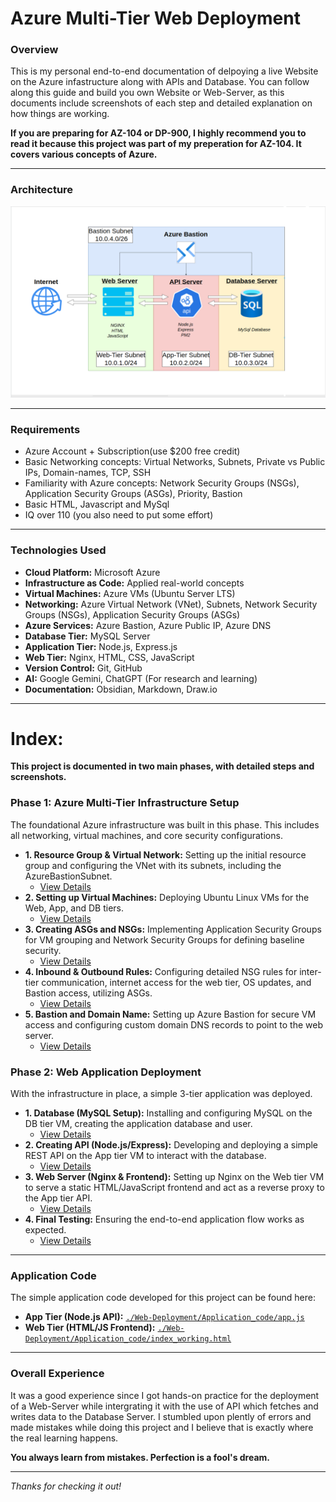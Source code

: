 # Azure Multi-Tier Web Deployment
### Overview

This is my personal end-to-end documentation of delpoying a live Website on the Azure infastructure along with APIs and Database. You can follow along this guide and build you own Website or Web-Server, as this documents include screenshots of each step and detailed explanation on how things are working. 

**If you are preparing for AZ-104 or DP-900, I highly recommend you to read it because this project was part of my preperation for AZ-104. It covers various concepts of Azure.**

---
### Architecture

<p align="center">
  <img src="./Web-Deployment/screenshots/Phase-2.4-Final-test/Architecture.PNG" width="600">
</p>

---
### Requirements

- Azure Account + Subscription(use $200 free credit)
- Basic Networking concepts: Virtual Networks, Subnets, Private vs Public IPs, Domain-names, TCP, SSH
- Familiarity with Azure concepts: Network Security Groups (NSGs), Application Security Groups (ASGs), Priority, Bastion
- Basic HTML, Javascript and MySql
- IQ over 110 (you also need to put some effort)

---
### Technologies Used

* **Cloud Platform:** Microsoft Azure
* **Infrastructure as Code:** Applied real-world concepts
* **Virtual Machines:** Azure VMs (Ubuntu Server LTS)
* **Networking:** Azure Virtual Network (VNet), Subnets, Network Security Groups (NSGs), Application Security Groups (ASGs)
* **Azure Services:** Azure Bastion, Azure Public IP, Azure DNS
* **Database Tier:** MySQL Server
* **Application Tier:** Node.js, Express.js
* **Web Tier:** Nginx, HTML, CSS, JavaScript
* **Version Control:** Git, GitHub
* **AI:** Google Gemini, ChatGPT (For research and learning)
* **Documentation:** Obsidian, Markdown, Draw.io

---
# Index:
**This project is documented in two main phases, with detailed steps and screenshots.**

### Phase 1: Azure Multi-Tier Infrastructure Setup

The foundational Azure infrastructure was built in this phase. This includes all networking, virtual machines, and core security configurations.

* **1. Resource Group & Virtual Network:** Setting up the initial resource group and configuring the VNet with its subnets, including the AzureBastionSubnet.
    * [View Details](Azure_Multi-Tier_Infrastructure/1-%20Resouce-group%20&%20V-Net.md)
* **2. Setting up Virtual Machines:** Deploying Ubuntu Linux VMs for the Web, App, and DB tiers.
    * [View Details](./Azure_Multi-Tier_Infrastructure/2-%20Setting%20up%20Virtual-Machines.md)
* **3. Creating ASGs and NSGs:** Implementing Application Security Groups for VM grouping and Network Security Groups for defining baseline security.
    * [View Details](./Azure_Multi-Tier_Infrastructure/3-%20Creating%20ASGs%20and%20NSGs.md)
* **4. Inbound & Outbound Rules:** Configuring detailed NSG rules for inter-tier communication, internet access for the web tier, OS updates, and Bastion access, utilizing ASGs.
    * [View Details](./Azure_Multi-Tier_Infrastructure/4-%20Inbound%20&%20Outbound%20Rules.md)
* **5. Bastion and Domain Name:** Setting up Azure Bastion for secure VM access and configuring custom domain DNS records to point to the web server.
    * [View Details](./Azure_Multi-Tier_Infrastructure/5-%20Bastion%20and%20Domain-name.md)

### Phase 2: Web Application Deployment

With the infrastructure in place, a simple 3-tier application was deployed.

* **1. Database (MySQL Setup):** Installing and configuring MySQL on the DB tier VM, creating the application database and user.
    * [View Details](./Web-Deployment/1-%20Database(MySQL%20Setup).md)
* **2. Creating API (Node.js/Express):** Developing and deploying a simple REST API on the App tier VM to interact with the database.
    * [View Details](./Web-Deployment/2-%20Creating%20API.md)
* **3. Web Server (Nginx & Frontend):** Setting up Nginx on the Web tier VM to serve a static HTML/JavaScript frontend and act as a reverse proxy to the App tier API.
    * [View Details](./Web-Deployment/3-%20Web-Server.md)
* **4. Final Testing:** Ensuring the end-to-end application flow works as expected.
    * [View Details](./Web-Deployment/4-%20Final%20Test.md)


---
### Application Code

The simple application code developed for this project can be found here:
* **App Tier (Node.js API):** [`./Web-Deployment/Application_code/app.js`](./Web-Deployment/Application_code/app.js)
* **Web Tier (HTML/JS Frontend):** [`./Web-Deployment/Application_code/index_working.html`](index_working.html.md)

---
### Overall Experience

It was a good experience since I got hands-on practice for the deployment of a Web-Server while intergrating it with the use of API which fetches and writes data to the Database Server. I stumbled upon plently of errors and made mistakes while doing this project and I believe that is exactly where the real learning happens. 

**You always learn from mistakes. Perfection is a fool's dream.**

---
*Thanks for checking it out!*

